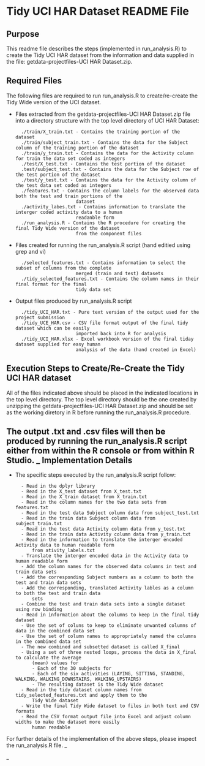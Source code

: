 Tidy UCI HAR Dataset README File
================================

Purpose
-------

This readme file describes the steps (implemented in run_analysis.R) to create the Tidy UCI HAR dataset from the information and data supplied in the file: getdata-projectfiles-UCI HAR Dataset.zip.


Required Files
--------------

The following files are required to run run_analysis.R to create/re-create the Tidy Wide version of the UCI dataset.

* Files extracted from the getdata-projectfiles-UCI HAR Dataset.zip file into a directory structure with the top level directory of UCI HAR Dataset:

		./train/X_train.txt - Contains the training portion of the dataset
		./train/subject_train.txt - Contains the data for the Subject column of the training portion of the dataset
		./train/y_train.txt - Contains the data for the Activity column for train the data set coded as integers
		./test/X_test.txt - Contains the test portion of the dataset
		.test/subject_test.txt - Contains the data for the Subject row of the test portion of the dataset
		./test/y_test.txt - Contains the data for the Activity column of the test data set coded as integers
		./features.txt - Contains the column labels for the observed data both the test and train portions of the 
							dataset
		./activity_labes.txt - Contains information to translate the interger coded activity data to a human 
							readanble form
		./run_analysis.R - Contains the R procedure for creating the final Tidy Wide version of the dataset 
							from the component files
		
* Files created for running the run_analysis.R script (hand editied using grep and vi)

		./selected_features.txt - Contains information to select the subset of columns from the complete 
							merged (train and test) datasets
		./tidy_selected_features.txt - Contains the column names in their final format for the final 
							tidy data set
		
* Output files produced by run_analysis.R script

		./tidy_UCI_HAR.txt - Pure text version of the output used for the project submission
		./tidy_UCE_HAR.csv - CSV file format output of the final tidy dataset which can be easily 
							imported back into R for analysis
		./tidy_UCI_HAR.xlsx - Excel workbook version of the final tiday dataset supplied for easy human 
							analysis of the data (hand created in Excel)
		


Execution Steps to Create/Re-Create the Tidy UCI HAR dataset
------------------------------------------------------------

All of the files indicated above should be placed in the indicated locations in the top level directory.  The top level directory should be the one created by unzipping the getdata-projectfiles-UCI HAR Dataset.zip and should be set as the working diretory in R before running the run_analysis.R procedure.

The output .txt and .csv files will then be produced by running the run_analysis.R script either from within the R console or from within R Studio.
_
Implementation Details
-----------------------

* The specific steps executed by the run_analysis.R script follow:

		- Read in the dplyr library
		- Read in the X_test dataset from X_test.txt
		- Read in the X_train dataset from X_train.txt
		- Read in the column names for the two data sets from features.txt
		- Read in the test data Subject column data from subject_test.txt
		- Read in the train data Subject column data from subject_train.txt
		- Read in the test data Activity column data from y_test.txt
		- Read in the train data Activity column data from y_train.txt
		- Read in the information to translate the interger encoded Activity data to human readable form 
			from ativity_labels.txt
		- Translate the interger encoded data in the Activity data to human readable form
		- Add the column names for the observed data columns in test and train data sets
		- Add the corresponding Subject numbers as a column to both the test and train data sets
		- Add the corresponding, translated Activity lables as a column to both the test and train data 
			sets
		- Combine the test and train data sets into a single dataset using row binding
		- Read in information about the columns to keep in the final tidy dataset
		- Use the set of coluns to keep to eliminate unwanted columns of data in the combined data set
		- Use the set of column names to appropriately named the columns in the combined data set
		- The new combined and subsetted dataset is called X_final
		- Using a set of three nested loops, process the data in X_final to calculate the average 
			(mean) values for
			- Each of the 30 subjects for
			- Each of the six activities (LAYING, SITTING, STANDING, WALKING, WALKING_DOWNSTAIRS, WALKING_UPSTAIRS)
			- The resulting dataset is the Tidy Wide dataset
		- Read in the tidy dataset column names from tidy_selected_features.txt and apply them to the 
			Tidy Wide dataset
		- Write the final Tidy Wide dataset to files in both text and CSV formats
		- Read the CSV format output file into Excel and adjust column widths to make the dataset more easily 
			human readable
		

For further details of the implementation of the above steps, please inspect the run_analysis.R file.
_

_






